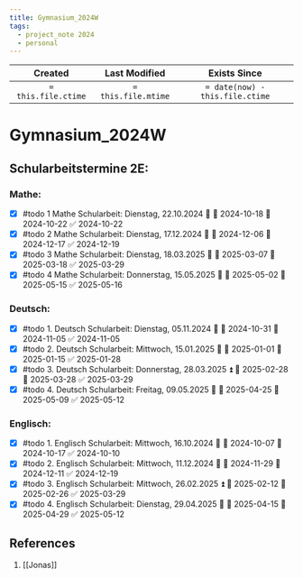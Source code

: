 ```yaml
---
title: Gymnasium_2024W
tags:
  - project_note 2024
  - personal
---
```

|       Created       |    Last Modified    |          Exists Since           |
| :-----------------: | :-----------------: | :-----------------------------: |
| `= this.file.ctime` | `= this.file.mtime` | `= date(now) - this.file.ctime` |

# Gymnasium_2024W

## Schularbeitstermine 2E:

### Mathe: 

- [x] #todo 1 Mathe Schularbeit: Dienstag, 22.10.2024 🔺 🛫 2024-10-18 📅 2024-10-22 ✅ 2024-10-22
- [x] #todo 2 Mathe Schularbeit: Dienstag, 17.12.2024 🔺 🛫 2024-12-06 📅 2024-12-17 ✅ 2024-12-19
- [x] #todo 3 Mathe Schularbeit: Dienstag, 18.03.2025 🔺 🛫 2025-03-07 📅 2025-03-18 ✅ 2025-03-29
- [x] #todo 4 Mathe Schularbeit: Donnerstag, 15.05.2025 🔺 🛫 2025-05-02 📅 2025-05-15 ✅ 2025-05-16

### Deutsch:
- [x] #todo 1. Deutsch Schularbeit: Dienstag, 05.11.2024 🔺 🛫 2024-10-31 📅 2024-11-05 ✅ 2024-11-05
- [x] #todo 2. Deutsch Schularbeit: Mittwoch, 15.01.2025 🔺 🛫 2025-01-01 📅 2025-01-15 ✅ 2025-01-28
- [x] #todo 3. Deutsch Schularbeit: Donnerstag, 28.03.2025 ⏫ 🛫 2025-02-28 📅 2025-03-28 ✅ 2025-03-29
- [x] #todo 4. Deutsch Schularbeit: Freitag, 09.05.2025 🔺 🛫 2025-04-25 📅 2025-05-09 ✅ 2025-05-12

### Englisch:
- [x] #todo 1. Englisch Schularbeit: Mittwoch, 16.10.2024 🔺 🛫 2024-10-07 📅 2024-10-17 ✅ 2024-10-10
- [x] #todo 2. Englisch Schularbeit: Mittwoch, 11.12.2024 🔺 🛫 2024-11-29 📅 2024-12-11 ✅ 2024-12-19
- [x] #todo 3. Englisch Schularbeit: Mittwoch, 26.02.2025 ⏫ 🛫 2025-02-12 📅 2025-02-26 ✅ 2025-03-29
- [x] #todo 4. Englisch Schularbeit: Dienstag, 29.04.2025 🔺 🛫 2025-04-15 📅 2025-04-29 ✅ 2025-05-12
## References
1. [[Jonas]]